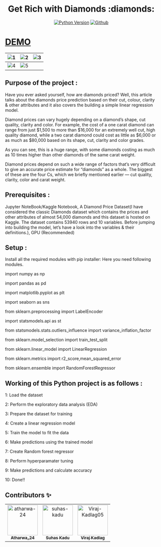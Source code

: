 <div align="center">
<h1 align="center">Get Rich with Diamonds :diamonds:</h1>

[![Python Version](https://img.shields.io/badge/python-3.8-blue.svg?logo=python)](https://www.python.org/downloads/release/python-360/)
[![Github](https://img.shields.io/github/license/suhas-kadu/HTNE-getRichWthDiamonds?color=blue&logo=github)](https://github.com/suhas-kadu/HTNE-getRichWthDiamonds/blob/main/LICENSE)

</div>

# [DEMO](https://youtu.be/GeMvT9ClAf4)

|![1](Img/1.jpg)|![2](Img/3.jpg)|![3](Img/4.jpg)| 
|---|---|---|
|![4](Img/2.jpg)|![5](Img/6.jpg)|


## Purpose of the project :
Have you ever asked yourself, how are diamonds priced? Well, this article talks about the diamonds price prediction based on their cut, colour, clarity & other attributes and it also covers the building a simple linear regression model.

Diamond prices can vary hugely depending on a diamond’s shape, cut quality, clarity and color. For example, the cost of a one carat diamond can range from just $1,500 to more than $16,000 for an extremely well cut, high quality diamond, while a two carat diamond could cost as little as $6,000 or as much as $80,000 based on its shape, cut, clarity and color grades.

As you can see, this is a huge range, with some diamonds costing as much as 10 times higher than other diamonds of the same carat weight.

Diamond prices depend on such a wide range of factors that’s very difficult to give an accurate price estimate for “diamonds” as a whole. The biggest of these are the four Cs, which we briefly mentioned earlier — cut quality, clarity, color and carat weight. 

## Prerequisites :

Jupyter NoteBook/Kaggle Notebook, A Diamond Price Dataset(I have considered the classic Diamonds dataset which contains the prices and other attributes of almost 54,000 diamonds and this dataset is hosted on Kaggle. The dataset contains 53940 rows and 10 variables. Before jumping into building the model, let’s have a look into the variables & their definitions.), GPU (Recommended)


## Setup :
Install all the required modules with pip installer:
Here you need following modules.

import numpy as np

import pandas as pd 

import matplotlib.pyplot as plt

import seaborn as sns 

from sklearn.preprocessing import LabelEncoder

import statsmodels.api as st

from statsmodels.stats.outliers_influence import variance_inflation_factor

from sklearn.model_selection import train_test_split

from sklearn.linear_model import LinearRegression

from sklearn.metrics import r2_score,mean_squared_error

from sklearn.ensemble import RandomForestRegressor

## Working of this Python project is as follows :

1: Load the dataset

2: Perform the exploratory data analysis (EDA)

3: Prepare the dataset for training

4: Create a linear regression model

5: Train the model to fit the data

6: Make predictions using the trained model 

7: Create Random forest regressor 

8: Perform hyperparamater tuning

9: Make predictions and calculate accuracy

10: Done!!

## Contributors :sparkles:
<!-- readme: contributors -start --> 
<table>
<tr>
    <td align="center">
        <a href="https://github.com/atharwa-24">
            <img src="https://avatars0.githubusercontent.com/u/54115798?v=4" width="100;" alt="atharwa-24"/>
            <br />
            <sub><b>Atharwa_24</b></sub>
        </a>
    </td>
    <td align="center">
        <a href="https://github.com/suhas-kadu">
            <img src="https://avatars3.githubusercontent.com/u/60438083?v=4" width="100;" alt="suhas-kadu"/>
            <br />
            <sub><b>Suhas Kadu</b></sub>
        </a>
    </td>    
    <td align="center">
        <a href="https://github.com/Viraj-Kadlag05">
            <img src="https://avatars0.githubusercontent.com/u/70571553?s=400&u=510c3a29b2747764abc61c5109f6922f6f557fc7&v=4" width="100;" alt="Viraj-Kadlag05"/>
            <br />
            <sub><b>Viraj Kadlag</b></sub>
        </a>
    </td></tr>
</table>

